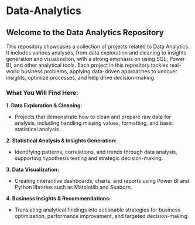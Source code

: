 # Data-Analytics

## Welcome to the Data Analytics Repository

This repository showcases a collection of projects related to Data Analytics. It includes various analyses, from data exploration and cleaning to insights generation and visualization, with a strong emphasis on using SQL, Power BI, and other analytical tools. Each project in this repository tackles real-world business problems, applying data-driven approaches to uncover insights, optimize processes, and help drive decision-making.

### What You Will Find Here:
**1. Data Exploration & Cleaning:**
  - Projects that demonstrate how to clean and prepare raw data for analysis, including handling missing values, formatting, and basic statistical analysis.

**2. Statistical Analysis & Insights Generation:**
- Identifying patterns, correlations, and trends through data analysis, supporting hypothesis testing and strategic decision-making.

**3. Data Visualization:** 
- Creating interactive dashboards, charts, and reports using Power BI and Python libraries such as Matplotlib and Seaborn.

**4. Business Insights & Recommendations:** 
- Translating analytical findings into actionable strategies for business optimization, performance improvement, and targeted decision-making.
